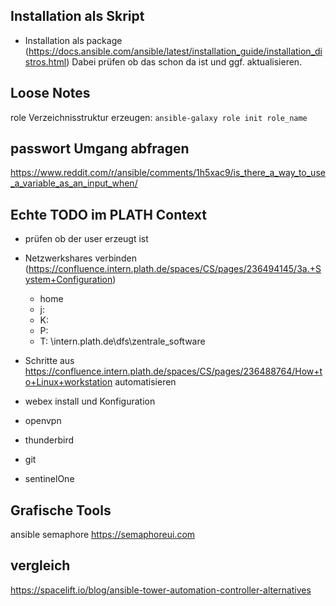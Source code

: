 

## Installation als Skript
- Installation als package (https://docs.ansible.com/ansible/latest/installation_guide/installation_distros.html)
Dabei prüfen ob das schon da ist und ggf. aktualisieren.


## Loose Notes
role Verzeichnisstruktur erzeugen:
`ansible-galaxy role init role_name`


## passwort Umgang abfragen

https://www.reddit.com/r/ansible/comments/1h5xac9/is_there_a_way_to_use_a_variable_as_an_input_when/

## Echte TODO im PLATH Context
- prüfen ob der user erzeugt ist
- Netzwerkshares verbinden (https://confluence.intern.plath.de/spaces/CS/pages/236494145/3a.+System+Configuration)
    - home
    - j:
    - K:
    - P:
    - T:
    \\intern.plath.de\dfs\zentrale_software

- Schritte aus https://confluence.intern.plath.de/spaces/CS/pages/236488764/How+to+Linux+workstation automatisieren

- webex install und Konfiguration
- openvpn
- thunderbird
- git
- sentinelOne

## Grafische Tools
ansible semaphore
https://semaphoreui.com

## vergleich
https://spacelift.io/blog/ansible-tower-automation-controller-alternatives
